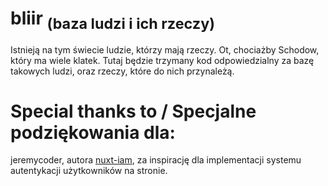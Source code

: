 # bliir <sub>(baza ludzi i ich rzeczy)</sub>

Istnieją na tym świecie ludzie, którzy mają rzeczy. Ot, chociażby Schodow, który ma wiele klatek. Tutaj będzie trzymany kod odpowiedzialny za bazę takowych ludzi, oraz rzeczy, które do nich przynależą.

# Special thanks to / Specjalne podziękowania dla:

jeremycoder, autora [nuxt-iam](https://github.com/jeremycoder/nuxt-iam), za inspirację dla implementacji systemu autentykacji użytkowników na stronie.
